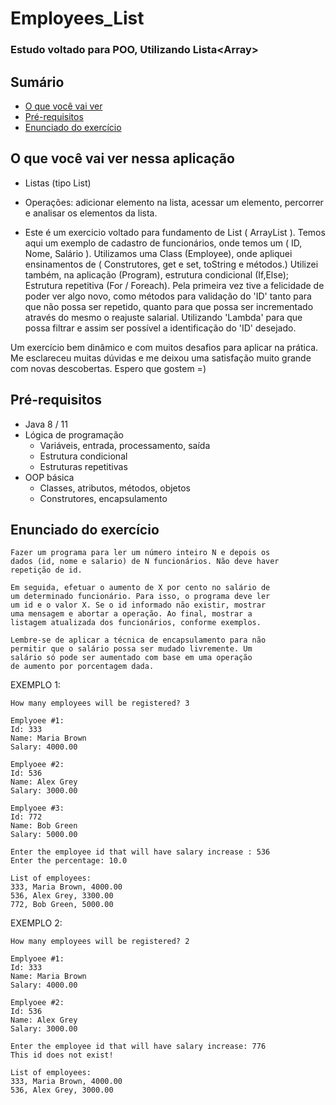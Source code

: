 # Employees_List
### Estudo voltado para POO, Utilizando Lista&lt;Array>


## Sumário
- [O que você vai ver](#O-que-você-vai-ver)
- [Pré-requisitos](#pré-requisitos)
- [Enunciado do exercício](#Enunciado-do-exercício)

## O que você vai ver nessa aplicação
- Listas (tipo List)
- Operações: adicionar elemento na lista, acessar um elemento, percorrer e analisar os elementos da lista.

- Este é um exercicio voltado para fundamento de List ( ArrayList ).
Temos aqui um exemplo de cadastro de funcionários, onde temos um ( ID, Nome, Salário ).
Utilizamos uma Class (Employee), onde apliquei ensinamentos de ( Construtores, get e set, toString e métodos.)
Utilizei também, na aplicação (Program), estrutura condicional (If,Else); Estrutura repetitiva (For / Foreach).
Pela primeira vez tive a felicidade de poder ver algo novo, como métodos para validação do 'ID' tanto para que não possa ser repetido,
quanto para que possa ser incrementado através do mesmo o reajuste salarial. 
Utilizando 'Lambda' para que possa filtrar e assim ser possível a identificação do 'ID' desejado.

Um exercício bem dinâmico e com muitos desafios para aplicar na prática.
Me esclareceu muitas dúvidas e me deixou uma satisfação muito grande com novas descobertas.
Espero que gostem =)

## Pré-requisitos

- Java 8 / 11
- Lógica de programação
  - Variáveis, entrada, processamento, saída
  - Estrutura condicional
  - Estruturas repetitivas
- OOP básica
  - Classes, atributos, métodos, objetos
  - Construtores, encapsulamento

## Enunciado do exercício

```
Fazer um programa para ler um número inteiro N e depois os 
dados (id, nome e salario) de N funcionários. Não deve haver 
repetição de id. 
 
Em seguida, efetuar o aumento de X por cento no salário de 
um determinado funcionário. Para isso, o programa deve ler 
um id e o valor X. Se o id informado não existir, mostrar 
uma mensagem e abortar a operação. Ao final, mostrar a 
listagem atualizada dos funcionários, conforme exemplos.
 
Lembre-se de aplicar a técnica de encapsulamento para não 
permitir que o salário possa ser mudado livremente. Um 
salário só pode ser aumentado com base em uma operação 
de aumento por porcentagem dada.
```

EXEMPLO 1:
```
How many employees will be registered? 3

Emplyoee #1:
Id: 333
Name: Maria Brown
Salary: 4000.00

Emplyoee #2:
Id: 536
Name: Alex Grey
Salary: 3000.00

Emplyoee #3:
Id: 772
Name: Bob Green
Salary: 5000.00

Enter the employee id that will have salary increase : 536
Enter the percentage: 10.0

List of employees:
333, Maria Brown, 4000.00
536, Alex Grey, 3300.00
772, Bob Green, 5000.00
```

EXEMPLO 2:
```
How many employees will be registered? 2

Emplyoee #1:
Id: 333
Name: Maria Brown
Salary: 4000.00

Emplyoee #2:
Id: 536
Name: Alex Grey
Salary: 3000.00

Enter the employee id that will have salary increase: 776
This id does not exist!

List of employees:
333, Maria Brown, 4000.00
536, Alex Grey, 3000.00
```

